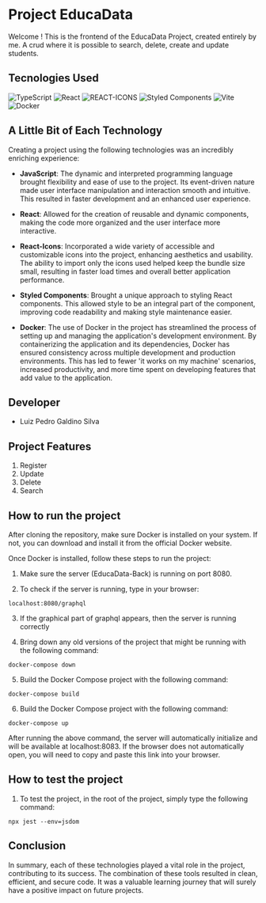 # Project EducaData

Welcome !
This is the frontend of the EducaData Project, created entirely by me. A crud where it is possible to search, delete, create and update students.

## Tecnologies Used

![TypeScript](https://img.shields.io/badge/javascript-%23323330.svg?style=for-the-badge&logo=javascript&logoColor=%23F7DF1E)
![React](https://img.shields.io/badge/react-%2320232a.svg?style=for-the-badge&logo=react&logoColor=%2361DAFB)
![REACT-ICONS](https://img.shields.io/badge/React_Icons-0F0F0F?style=for-the-badge&logo=react&logoColor=%2361DAFB)
![Styled Components](https://img.shields.io/badge/styled--components-DB7093?style=for-the-badge&logo=styled-components&logoColor=white)
![Vite](https://img.shields.io/badge/vite-%23646CFF.svg?style=for-the-badge&logo=vite&logoColor=white)
![Docker](https://img.shields.io/badge/docker-%230db7ed.svg?style=for-the-badge&logo=docker&logoColor=white)



## A Little Bit of Each Technology

Creating a project using the following technologies was an incredibly enriching experience:

- **JavaScript**: The dynamic and interpreted programming language brought flexibility and ease of use to the project. Its event-driven nature made user interface manipulation and interaction smooth and intuitive. This resulted in faster development and an enhanced user experience.

- **React**: Allowed for the creation of reusable and dynamic components, making the code more organized and the user interface more interactive.

- **React-Icons**: Incorporated a wide variety of accessible and customizable icons into the project, enhancing aesthetics and usability. The ability to import only the icons used helped keep the bundle size small, resulting in faster load times and overall better application performance.

- **Styled Components**: Brought a unique approach to styling React components. This allowed style to be an integral part of the component, improving code readability and making style maintenance easier.

- **Docker**: The use of Docker in the project has streamlined the process of setting up and managing the application's development environment. By containerizing the application and its dependencies, Docker has ensured consistency across multiple development and production environments. This has led to fewer 'it works on my machine' scenarios, increased productivity, and more time spent on developing features that add value to the application.




## Developer

- Luiz Pedro Galdino Silva

## Project Features

1. Register
2. Update
3. Delete
4. Search


## How to run the project

After cloning the repository, make sure Docker is installed on your system. If not, you can download and install it from the official Docker website.

Once Docker is installed, follow these steps to run the project:

1. Make sure the server (EducaData-Back) is running on port 8080.

2. To check if the server is running, type in your browser: 

```
localhost:8080/graphql
```

3. If the graphical part of graphql appears, then the server is running correctly

4. Bring down any old versions of the project that might be running with the following command:

```
docker-compose down
```
5. Build the Docker Compose project with the following command:

```
docker-compose build
```
6. Build the Docker Compose project with the following command:

```
docker-compose up

```

After running the above command, the server will automatically initialize and will be available at localhost:8083. If the browser does not automatically open, you will need to copy and paste this link into your browser.

## How to test the project

1. To test the project, in the root of the project, simply type the following command:

```
npx jest --env=jsdom
```

## Conclusion

In summary, each of these technologies played a vital role in the project, contributing to its success. The combination of these tools resulted in clean, efficient, and secure code. It was a valuable learning journey that will surely have a positive impact on future projects.
